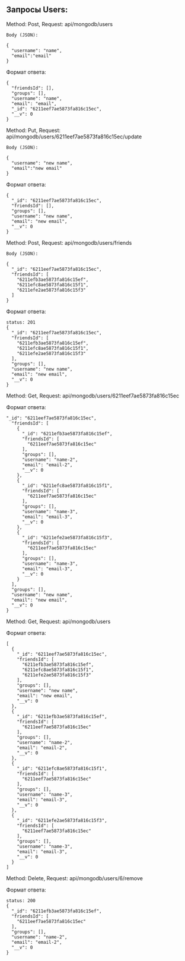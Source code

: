 ## Запросы Users:

Method: Post, Request: api/mongodb/users
```
Body (JSON):

{
  "username": "name",
  "email":"email"
}
```

Формат ответа:
```
{
  "friendsId": [],
  "groups": [],
  "username": "name",
  "email": "email",
  "_id": "6211eef7ae5873fa816c15ec",
  "__v": 0
}
```
Method: Put, Request: api/mongodb/users/6211eef7ae5873fa816c15ec/update
```
Body (JSON):

{
  "username": "new name",
  "email":"new email"
}
```

Формат ответа:
```
{
  "_id": "6211eef7ae5873fa816c15ec",
  "friendsId": [],
  "groups": [],
  "username": "new name",
  "email": "new email",
  "__v": 0
}
```

Method: Post, Request: api/mongodb/users/friends
```
Body (JSON):

{
  "_id": "6211eef7ae5873fa816c15ec",
  "friendsId": [
    "6211efb3ae5873fa816c15ef",
    "6211efc8ae5873fa816c15f1",
    "6211efe2ae5873fa816c15f3"
  ]
}
```

Формат ответа:
```
status: 201
{
  "_id": "6211eef7ae5873fa816c15ec",
  "friendsId": [
    "6211efb3ae5873fa816c15ef",
    "6211efc8ae5873fa816c15f1",
    "6211efe2ae5873fa816c15f3"
  ],
  "groups": [],
  "username": "new name",
  "email": "new email",
  "__v": 0
}
``````
Method: Get, Request: api/mongodb/users/6211eef7ae5873fa816c15ec

Формат ответа:
```
"_id": "6211eef7ae5873fa816c15ec",
  "friendsId": [
    {
      "_id": "6211efb3ae5873fa816c15ef",
      "friendsId": [
        "6211eef7ae5873fa816c15ec"
      ],
      "groups": [],
      "username": "name-2",
      "email": "email-2",
      "__v": 0
    },
    {
      "_id": "6211efc8ae5873fa816c15f1",
      "friendsId": [
        "6211eef7ae5873fa816c15ec"
      ],
      "groups": [],
      "username": "name-3",
      "email": "email-3",
      "__v": 0
    },
    {
      "_id": "6211efe2ae5873fa816c15f3",
      "friendsId": [
        "6211eef7ae5873fa816c15ec"
      ],
      "groups": [],
      "username": "name-3",
      "email": "email-3",
      "__v": 0
    }
  ],
  "groups": [],
  "username": "new name",
  "email": "new email",
  "__v": 0
}
```
Method: Get, Request: api/mongodb/users

Формат ответа:
```
[
  {
    "_id": "6211eef7ae5873fa816c15ec",
    "friendsId": [
      "6211efb3ae5873fa816c15ef",
      "6211efc8ae5873fa816c15f1",
      "6211efe2ae5873fa816c15f3"
    ],
    "groups": [],
    "username": "new name",
    "email": "new email",
    "__v": 0
  },
  {
    "_id": "6211efb3ae5873fa816c15ef",
    "friendsId": [
      "6211eef7ae5873fa816c15ec"
    ],
    "groups": [],
    "username": "name-2",
    "email": "email-2",
    "__v": 0
  },
  {
    "_id": "6211efc8ae5873fa816c15f1",
    "friendsId": [
      "6211eef7ae5873fa816c15ec"
    ],
    "groups": [],
    "username": "name-3",
    "email": "email-3",
    "__v": 0
  },
  {
    "_id": "6211efe2ae5873fa816c15f3",
    "friendsId": [
      "6211eef7ae5873fa816c15ec"
    ],
    "groups": [],
    "username": "name-3",
    "email": "email-3",
    "__v": 0
  }
]
```
Method: Delete, Request: api/mongodb/users/6/remove

Формат ответа:
```
status: 200
{
  "_id": "6211efb3ae5873fa816c15ef",
  "friendsId": [
    "6211eef7ae5873fa816c15ec"
  ],
  "groups": [],
  "username": "name-2",
  "email": "email-2",
  "__v": 0
}
```